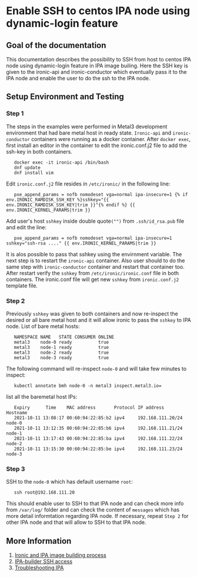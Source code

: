 # Enable SSH to centos IPA node using dynamic-login feature

## Goal of the documentation

This documentation describes the possibility to SSH from host to centos IPA node using dynamic-login feature in IPA image builing. Here the SSH key is given to the ironic-api and ironic-conductor which eventually pass it to the IPA node and enable the user to do the ssh to the IPA node.

## Setup Environment and Testing

### Step 1
The steps in the examples were performed in Metal3 development environment that had bare metal host in ready state. `Ironic-api` and `ironic-conductor` containers were running as a docker container. After `docker exec`, first install an editor in the container to edit the ironic.conf.j2 file to add the ssh-key in both containers.
       
       docker exec -it ironic-api /bin/bash
       dnf update
       dnf install vim

Edit `ironic.conf.j2` file resides in `/etc/ironic/` in the following line:

       pxe_append_params = nofb nomodeset vga=normal ipa-insecure=1 {% if env.IRONIC_RAMDISK_SSH_KEY %}sshkey="{{ env.IRONIC_RAMDISK_SSH_KEY|trim }}"{% endif %} {{ env.IRONIC_KERNEL_PARAMS|trim }}

Add user's host `sshkey` inside double quote`("")` from `.ssh/id_rsa.pub` file and edit the line:

       pxe_append_params = nofb nomodeset vga=normal ipa-insecure=1 sshkey="ssh-rsa ...." {{ env.IRONIC_KERNEL_PARAMS|trim }}

It is alos possible to pass that sshkey using the envirnment variable. The next step is to restart the `ironic-api` container. Also user should to do the same step with `ironic-conductor` container and restart that container too. After restart verify the `sshkey` from `/etc/ironic/ironic.conf` file in both containers. The ironic.conf file will get new `sshkey` from `ironic.conf.j2` template file.
        
### Step 2
Previously `sshkey` was given to both containers and now re-inspect the desired or all bare metal host and it will allow ironic to pass the `sshkey` to IPA node. 
List of bare metal hosts:
       
       NAMESPACE NAME   STATE CONSUMER ONLINE
       metal3    node-0 ready          true
       metal3    node-1 ready          true
       metal3    node-2 ready          true
       metal3    node-3 ready          true

The following command will re-inspect `node-0` and will take few minutes to inspect:
       
       kubectl annotate bmh node-0 -n metal3 inspect.metal3.io=

list all the baremetal host IPs:

       Expiry      Time    MAC address       Protocol IP address        Hostname 
       2021-10-11 13:08:17 00:60:94:22:85:b2 ipv4     192.168.111.20/24 node-0 
       2021-10-11 13:12:35 00:60:94:22:85:b6 ipv4     192.168.111.21/24 node-1 
       2021-10-11 13:17:43 00:60:94:22:85:ba ipv4     192.168.111.22/24 node-2 
       2021-10-11 13:15:30 00:60:94:22:85:be ipv4     192.168.111.23/24 node-3

### Step 3
SSH to the `node-0` which has default username `root`: 

       ssh root@192.168.111.20

This should enable user to SSH to that IPA node and can check more info from `/var/log/` folder and can check the content of `messages` which has more detail informtation regarding IPA node. If necessary, repeat `Step 2` for other IPA node and that will allow to SSH to that IPA node.

## More Information
1. [Ironic and IPA image building process](https://github.com/Nordix/airship-dev-tools/blob/master/wow/ipa-ironic-build.md)
2. [IPA-builder SSH access](https://docs.openstack.org/ironic-python-agent-builder/latest/admin/dib.html#ssh-access)
3. [Troubleshooting IPA](https://docs.openstack.org/ironic-python-agent/latest/admin/troubleshooting.html)